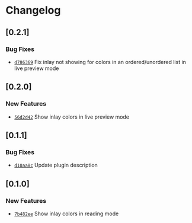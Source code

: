 # Changelog

## \[0.2.1]

### Bug Fixes

- [`d786369`](https://github.com/GRA0007/obsidian-css-inlay-colors/commit/d7863691bed7bdc1c18db30dbe724e021eca7f3e) Fix inlay not showing for colors in an ordered/unordered list in live preview mode

## \[0.2.0]

### New Features

- [`56d2d42`](https://github.com/GRA0007/obsidian-css-inlay-colors/commit/56d2d422d707e2f810b3947a1bf43afcc9f34f46) Show inlay colors in live preview mode

## \[0.1.1]

### Bug Fixes

- [`d10aa8c`](https://github.com/GRA0007/obsidian-css-inlay-colors/commit/d10aa8c11f3408f4a488726c5c098b23c8105f14) Update plugin description

## \[0.1.0]

### New Features

- [`7b482ee`](https://github.com/GRA0007/obsidian-css-inlay-colors/commit/7b482ee6ac89779ff849c4a77024555ad1a518eb) Show inlay colors in reading mode
